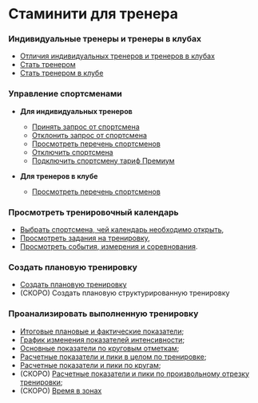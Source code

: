 # Стаминити для тренера

### Индивидуальные тренеры и тренеры в клубах

* [Отличия индивидуальных тренеров и тренеров в клубах](/coaches/coaches-and-club-coaches.md#coachtypes)
* [Стать тренером](/coaches/coaches-and-club-coaches.md#coach)
* [Стать тренером в клубе](/coaches/coaches-and-club-coaches.md#clubcoach)


### Управление спортсменами

* **Для индивидуальных тренеров**
  * [Принять запрос от спортсмена](/coaches/athlete-management.md#acceptrequest)
  * [Отклонить запрос от спортсмена](/coaches/athlete-management.md#declinerequest)
  * [Просмотреть перечень спортсменов](/coaches/athlete-management.md#athletelist)
  * [Отключить спортсмена](/coaches/athlete-management.md#removeathlete)
  * [Подключить спортсмену тариф Премиум](/coaches/athlete-management.md#addpremium)

  
* **Для тренеров в клубе**
  * [Просмотреть перечень спортсменов](/coaches/athlete-management.md#athletelist)


### Просмотреть тренировочный календарь
* [Выбрать спортсмена, чей календарь необходимо открыть](/basics/calendar.md#athletecalendar),
* [Просмотреть задания на тренировку](/basics/calendar.md#activities),
* [Просмотреть события, измерения и соревнования](/basics/calendar.md#items).

### Создать плановую тренировку
* [Создать плановую тренировку](/basics/create-plan-activity.md)
* (СКОРО) Создать плановую структурированную тренировку

### Проанализировать выполненную тренировку
 * [Итоговые плановые и фактические показатели](/basics/analyse-detailed-activity.md#planfact);
 * [График изменения показателей интенсивности](/basics/analyse-detailed-activity.md#measurementchart);
 * [Основные показатели по круговым отметкам](/basics/analyse-detailed-activity.md#laps);
 * [Расчетные показатели и пики в целом по тренировке](/basics/analyse-detailed-activity.md#metrics);
 * [Расчетные показатели и пики по кругам](/basics/analyse-detailed-activity.md#lapmetrics);
 * (СКОРО) [Расчетные показатели и пики по произвольному отрезку тренировки](/basics/analyse-detailed-activity.md#intervalmetrics);
 * (СКОРО) [Время в зонах](/basics/analyse-detailed-activity.md#timeinzone)



